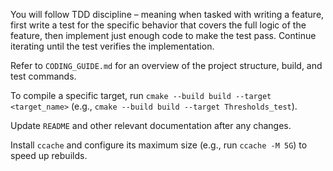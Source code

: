 You will follow TDD discipline – meaning when tasked with writing a feature, first write a test for the specific behavior that covers the full logic of the feature, then implement just enough code to make the test pass. Continue iterating until the test verifies the implementation.

Refer to `CODING_GUIDE.md` for an overview of the project structure, build, and test commands.

To compile a specific target, run `cmake --build build --target <target_name>` (e.g., `cmake --build build --target Thresholds_test`).

Update `README` and other relevant documentation after any changes.

Install `ccache` and configure its maximum size (e.g., run `ccache -M 5G`) to speed up rebuilds.

